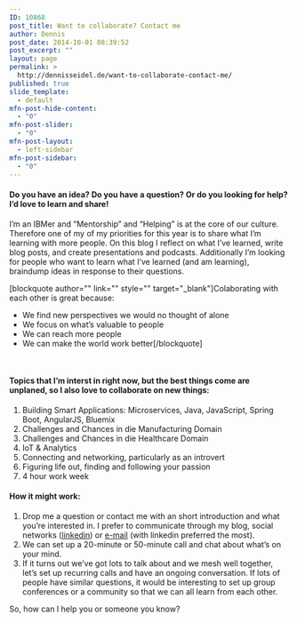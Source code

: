 ```yaml
---
ID: 10868
post_title: Want to collaborate? Contact me
author: Dennis
post_date: 2014-10-01 08:39:52
post_excerpt: ""
layout: page
permalink: >
  http://dennisseidel.de/want-to-collaborate-contact-me/
published: true
slide_template:
  - default
mfn-post-hide-content:
  - "0"
mfn-post-slider:
  - "0"
mfn-post-layout:
  - left-sidebar
mfn-post-sidebar:
  - "0"
---
```

<h4>Do you have an idea? Do you have a question? Or do you looking for help? I’d love to learn and share!</h4>

I’m an IBMer and “Mentorship” and “Helping” is at the core of our culture. Therefore one of my of my priorities for this year is to share what I’m learning with more people. On this blog I reflect on what I’ve learned, write blog posts, and create presentations and podcasts. Additionally I’m looking for people who want to learn what I’ve learned (and am learning), braindump ideas in response to their questions.

[blockquote author="" link="" style="" target="_blank"]Colaborating with each other is great because:
<ul>
	<li>We find new perspectives we would no thought of alone</li>
	<li>We focus on what’s valuable to people</li>
	<li>We can reach more people</li>
	<li>We can make the world work better[/blockquote]</li>
</ul>
&nbsp;
<h4>Topics that I’m interst in right now, but the best things come are unplaned, so I also love to collaborate on new things:</h4>
<ol>
	<li>Building Smart Applications: Microservices, Java, JavaScript, Spring Boot, AngularJS, Bluemix</li>
	<li>Challenges and Chances in die Manufacturing Domain</li>
	<li>Challenges and Chances in die Healthcare Domain</li>
        <li>IoT & Analytics</li>
	<li>Connecting and networking, particularly as an introvert</li>
	<li>Figuring life out, finding and following your passion</li>
	<li>4 hour work week</li>
</ol>
<h4>How it might work:</h4>
<ol>
	<li>Drop me a question or contact me with an short introduction and what you’re interested in. I prefer to communicate through my blog, social networks (<a href="http://de.linkedin.com/in/dennisseidel/">linkedin</a>) or <a href="mailto:mail@dennisseidel.de">e-mail</a> (with linkedin preferred the most).</li>
	<li>We can set up a 20-minute or 50-minute call and chat about what’s on your mind.</li>
	<li>If it turns out we’ve got lots to talk about and we mesh well together, let’s set up recurring calls and have an ongoing conversation. If lots of people have similar questions, it would be interesting to set up group conferences or a community so that we can all learn from each other.</li>
</ol>
So, how can I help you or someone you know?